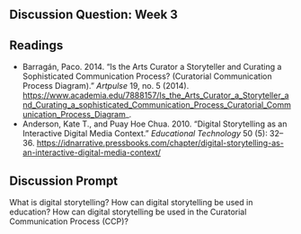 ## Discussion Question: Week 3

## Readings 

- Barragán, Paco. 2014. “Is the Arts Curator a Storyteller and Curating a Sophisticated Communication Process? (Curatorial Communication Process Diagram).” *Artpulse* 19, no. 5 (2014). https://www.academia.edu/7888157/Is_the_Arts_Curator_a_Storyteller_and_Curating_a_sophisticated_Communication_Process_Curatorial_Communication_Process_Diagram_.
- Anderson, Kate T., and Puay Hoe Chua. 2010. “Digital Storytelling as an Interactive Digital Media Context.” *Educational Technology* 50 (5): 32–36. https://idnarrative.pressbooks.com/chapter/digital-storytelling-as-an-interactive-digital-media-context/

## Discussion Prompt

What is digital storytelling? How can digital storytelling be used in education? How can digital storytelling be used in the Curatorial Communication Process (CCP)? 
